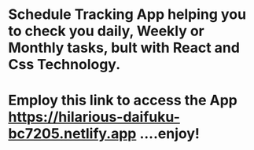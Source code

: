 # Schedule Tracking App helping you to check you daily, Weekly or Monthly tasks, bult with React and Css Technology.
# Employ this link to access the App https://hilarious-daifuku-bc7205.netlify.app ....enjoy!
